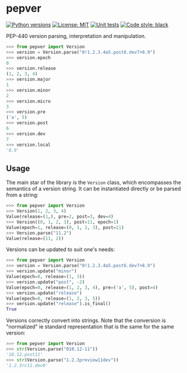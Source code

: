 # pepver

[![Python versions](https://img.shields.io/pypi/pyversions/pepver.svg)](https://pypi.org/project/pepver)
[![License: MIT](https://img.shields.io/badge/License-MIT-yellow.svg)](https://opensource.org/licenses/MIT)
[![Unit tests](https://github.com/technomunk/pepver/actions/workflows/test.yml/badge.svg)](https://github.com/technomunk/pepver/actions/workflows/test.yml)
[![Code style: black](https://img.shields.io/badge/code%20style-black-000000.svg)](https://github.com/psf/black)

PEP-440 version parsing, interpretation and manipulation.

```py
>>> from pepver import Version
>>> version = Version.parse("0!1.2.3.4a5.post6.dev7+8.9")
>>> version.epoch
0
>>> version.release
(1, 2, 3, 4)
>>> version.major
1
>>> version.minor
2
>>> version.micro
3
>>> version.pre
('a', 5)
>>> version.post
6
>>> version.dev
7
>>> version.local
'8.9'
```

## Usage

The main star of the library is the `Version` class, which encompasses the semantics of a version string.
It can be instantiated directly or be parsed from a string:
```py
>>> from pepver import Version
>>> Version(1, 2, 3, 4)
Value(release=(1,), pre=2, post=3, dev=4)
>>> Version((0, 1, 2, 3), post=11, epoch=1)
Value(epoch=1, release=(0, 1, 2, 3), post=11)
>>> Version.parse("11.2")
Value(release=(11, 2))
```

Versions can be updated to suit one's needs:
```py
>>> from pepver import Version
>>> version = Version.parse("0!1.2.3.4a5.post6.dev7+8.9")
>>> version.update("minor")
Value(epoch=0, release=(1, 3))
>>> version.update("post", -2)
Value(epoch=0, release=(1, 2, 3, 4), pre=('a', 5), post=4)
>>> version.update("release")
Value(epoch=0, release=(1, 2, 3, 5))
>>> version.update("release").is_final()
True
```

Versions correctly convert into strings. Note that the conversion is "normalized" ie
standard representation that is the same for the same version:

```py
>>> from pepver import Version
>>> str(Version.parse("010.12-11"))
'10.12.post11'
>>> str(Version.parse("1.2.3preview11dev"))
'1.2.3rc11.dev0'
```
